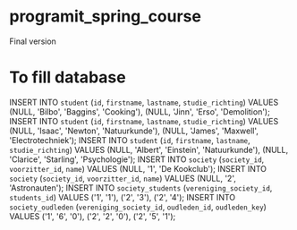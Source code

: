 # programit_spring_course
Final version
# To fill database
INSERT INTO `student` (`id`, `firstname`, `lastname`, `studie_richting`) VALUES (NULL, 'Bilbo', 'Baggins', 'Cooking'), (NULL, 'Jinn', 'Erso', 'Demolition');
INSERT INTO `student` (`id`, `firstname`, `lastname`, `studie_richting`) VALUES (NULL, 'Isaac', 'Newton', 'Natuurkunde'), (NULL, 'James', 'Maxwell', 'Electrotechniek');
INSERT INTO `student` (`id`, `firstname`, `lastname`, `studie_richting`) VALUES (NULL, 'Albert', 'Einstein', 'Natuurkunde'), (NULL, 'Clarice', 'Starling', 'Psychologie');
INSERT INTO `society` (`society_id`, `voorzitter_id`, `name`) VALUES (NULL, '1', 'De Kookclub');
INSERT INTO `society` (`society_id`, `voorzitter_id`, `name`) VALUES (NULL, '2', 'Astronauten');
INSERT INTO `society_students` (`vereniging_society_id`, `students_id`) VALUES ('1', '1'), ('2', '3'), ('2', '4');
INSERT INTO `society_oudleden` (`vereniging_society_id`, `oudleden_id`, `oudleden_key`) VALUES ('1', '6', '0'), ('2', '2', '0'), ('2', '5', '1');
